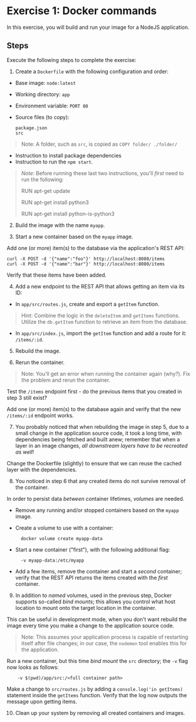 # Exercise 1: Docker commands
In this exercise, you will build and run your image for a NodeJS application.

## Steps
Execute the following steps to complete the exercise:

1. Create a `Dockerfile` with the following configuration and order:

- Base image: `node:latest`

- Working directory: `app`

- Environment variable: `PORT 80`

- Source files (to copy):

      package.json
      src

> Note: A folder, such as `src`, is copied as `COPY folder/ ./folder/`

- Instruction to install package dependencies
- Instruction to run the `npm start`.

> _Note_: Before running these last two instructions, you'll _first_ need to run the following:
>
> RUN apt-get update
>
> RUN apt-get install python3
>
> RUN apt-get install python-is-python3

2. Build the image with the name `myapp`.

3. Start a new container based on the `myapp` image. 

Add one (or more) item(s) to the database via the application's REST API:

    curl -X POST -d '{"name":"foo"}' http://localhost:8080/items
    curl -X POST -d '{"name":"bar"}' http://localhost:8080/items

Verify that these items have been added.

4. Add a new endpoint to the REST API that allows getting an item via its ID:

- In `app/src/routes.js`, create and export a `getItem` function.

> Hint: Combine the logic in the `deleteItem` and `getItems` functions. Utilize the `db.getItem` function to retrieve an item from the database.

- In `app/src/index.js`, import the `getItem` function and add a route for it: `/items/:id`.

5. Rebuild the image.

6. Rerun the container.

> Note: You'll get an error when running the container again (why?). Fix the problem and rerun the container.

Test the `/items` endpoint first - do the previous items that you created in step 3 still exist?

Add one (or more) item(s) to the database again and verify that the new `/items/:id` endpoint works.

7. You probably noticed that when rebuilding the image in step 5, due to a small change in the application source code, it took a long time, with dependencies being fetched and built anew; remember that when a layer in an image changes, _all downstream layers have to be recreated as well_!

Change the Dockerfile (slightly) to ensure that we can reuse the cached layer with the dependencies.

8. You noticed in step 6 that any created items do not survive removal of the container.

In order to persist data _between_ container lifetimes, _volumes_ are needed. 

- Remove any running and/or stopped containers based on the `myapp` image.

- Create a volume to use with a container:

        docker volume create myapp-data

- Start a new container ("first"), with the following additional flag:

        -v myapp-data:/etc/myapp

- Add a few items, remove the container and start a _second_ container; verify that the REST API returns the items created with the _first_ container.

9. In addition to _named_ volumes, used in the previous step, Docker supports so-called _bind mounts_; this allows you control what host location to mount onto the target location in the container.

This can be useful in development mode, when you don't want rebuild the image every time you make a change to the application source code.

> Note: This assumes your application process is capable of restarting itself after file changes; in our case, the `nodemon` tool enables this for the application.

Run a new container, but this time _bind mount_ the `src` directory; the `-v` flag now looks as follows:

        -v $(pwd)/app/src:/<full container path>

Make a change to `src/routes.js` by adding a `console.log('in getItems)` statement inside the `getItems` function. Verify that the log now outputs the message upon getting items.

10. Clean up your system by removing all created containers and images.